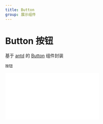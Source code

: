 ```yaml
---
title: Button
group: 展示组件
---
```


# Button 按钮

基于 <a href="https://ant-design.antgroup.com/index-cn" target="_blank">antd</a> 的 <a href="https://ant-design.antgroup.com/components/button-cn" target="_blank">Button</a> 组件封装

<code src='../components/Button.tsx'>按钮</code>

<embed src="../guide.md#L16-L21"></embed>
